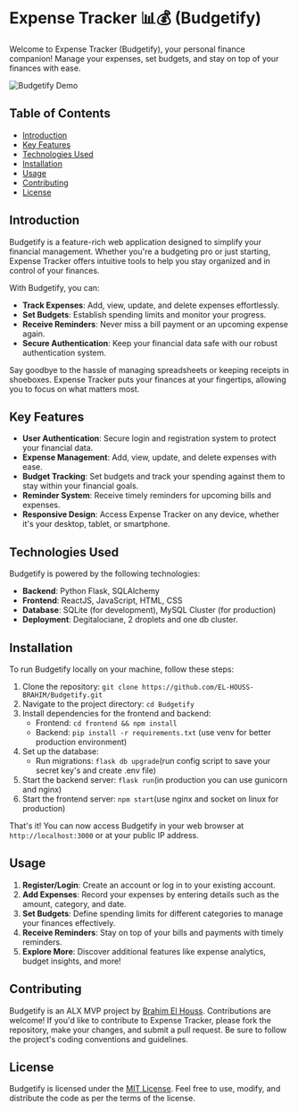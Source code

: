 # Expense Tracker 📊💰 (Budgetify)

Welcome to Expense Tracker (Budgetify), your personal finance companion! Manage your expenses, set budgets, and stay on top of your finances with ease.

![Budgetify Demo](demo.gif)

## Table of Contents
- [Introduction](#introduction)
- [Key Features](#key-features)
- [Technologies Used](#technologies-used)
- [Installation](#installation)
- [Usage](#usage)
- [Contributing](#contributing)
- [License](#license)

## Introduction

Budgetify is a feature-rich web application designed to simplify your financial management. Whether you're a budgeting pro or just starting, Expense Tracker offers intuitive tools to help you stay organized and in control of your finances.

With Budgetify, you can:
- **Track Expenses**: Add, view, update, and delete expenses effortlessly.
- **Set Budgets**: Establish spending limits and monitor your progress.
- **Receive Reminders**: Never miss a bill payment or an upcoming expense again.
- **Secure Authentication**: Keep your financial data safe with our robust authentication system.

Say goodbye to the hassle of managing spreadsheets or keeping receipts in shoeboxes. Expense Tracker puts your finances at your fingertips, allowing you to focus on what matters most.

## Key Features

- **User Authentication**: Secure login and registration system to protect your financial data.
- **Expense Management**: Add, view, update, and delete expenses with ease.
- **Budget Tracking**: Set budgets and track your spending against them to stay within your financial goals.
- **Reminder System**: Receive timely reminders for upcoming bills and expenses.
- **Responsive Design**: Access Expense Tracker on any device, whether it's your desktop, tablet, or smartphone.

## Technologies Used

Budgetify is powered by the following technologies:

- **Backend**: Python Flask, SQLAlchemy
- **Frontend**: ReactJS, JavaScript, HTML, CSS
- **Database**: SQLite (for development), MySQL Cluster (for production)
- **Deployment**: Degitalociane, 2 droplets and one db cluster.

## Installation

To run Budgetify locally on your machine, follow these steps:

1. Clone the repository: `git clone https://github.com/EL-HOUSS-BRAHIM/Budgetify.git`
2. Navigate to the project directory: `cd Budgetify`
3. Install dependencies for the frontend and backend:
   - Frontend: `cd frontend && npm install`
   - Backend: `pip install -r requirements.txt` (use venv for better production environment)
4. Set up the database:
   - Run migrations: `flask db upgrade`(run config script to save your secret key's and create .env file)
5. Start the backend server: `flask run`(in production you can use gunicorn and nginx)
6. Start the frontend server: `npm start`(use nginx and socket on linux for production)

That's it! You can now access Budgetify in your web browser at `http://localhost:3000` or at your public IP address.

## Usage

1. **Register/Login**: Create an account or log in to your existing account.
2. **Add Expenses**: Record your expenses by entering details such as the amount, category, and date.
3. **Set Budgets**: Define spending limits for different categories to manage your finances effectively.
4. **Receive Reminders**: Stay on top of your bills and payments with timely reminders.
5. **Explore More**: Discover additional features like expense analytics, budget insights, and more!

## Contributing

Budgetify is an ALX MVP project by [Brahim El Houss](https://github.com/EL-HOUSS-BRAHIM). Contributions are welcome! If you'd like to contribute to Expense Tracker, please fork the repository, make your changes, and submit a pull request. Be sure to follow the project's coding conventions and guidelines.

## License

Budgetify is licensed under the [MIT License](#). Feel free to use, modify, and distribute the code as per the terms of the license.

